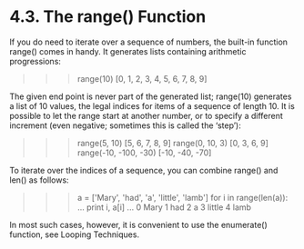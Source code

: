 # 4.3. The range() Function

If you do need to iterate over a sequence of numbers, the built-in function range() comes in handy. It generates lists containing arithmetic progressions:
>>>

>>> range(10)
[0, 1, 2, 3, 4, 5, 6, 7, 8, 9]

The given end point is never part of the generated list; range(10) generates a list of 10 values, the legal indices for items of a sequence of length 10. It is possible to let the range start at another number, or to specify a different increment (even negative; sometimes this is called the ‘step’):
>>>

>>> range(5, 10)
[5, 6, 7, 8, 9]
>>> range(0, 10, 3)
[0, 3, 6, 9]
>>> range(-10, -100, -30)
[-10, -40, -70]

To iterate over the indices of a sequence, you can combine range() and len() as follows:
>>>

>>> a = ['Mary', 'had', 'a', 'little', 'lamb']
>>> for i in range(len(a)):
...     print i, a[i]
...
0 Mary
1 had
2 a
3 little
4 lamb

In most such cases, however, it is convenient to use the enumerate() function, see Looping Techniques.
